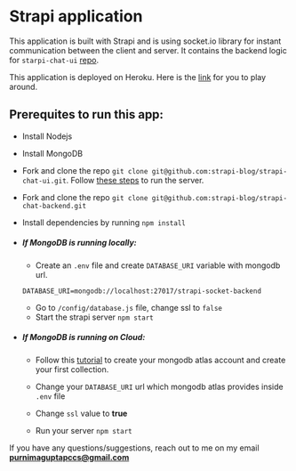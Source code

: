 # Strapi application

This application is built with Strapi and is using socket.io library for instant communication between the client and server. It contains the backend logic for `starpi-chat-ui` [repo](https://github.com/strapi-blog/strapi-chat-ui).

This application is deployed on Heroku. Here is the [link](https://strapi-chat.purnimagupta.com) for you to play around.

## Prerequites to run this app:

- Install Nodejs
- Install MongoDB
- Fork and clone the repo `git clone git@github.com:strapi-blog/strapi-chat-ui.git`. Follow  [these steps](https://github.com/strapi-blog/strapi-chat-ui/) to run the server.
- Fork and clone the repo `git clone git@github.com:strapi-blog/strapi-chat-backend.git`
- Install dependencies by running `npm install`
- ##### If MongoDB is running locally:

    - Create an `.env` file and create `DATABASE_URI` variable with mongodb url. 
    
    ```DATABASE_URI=mongodb://localhost:27017/strapi-socket-backend```

    - Go to `/config/database.js` file, change ssl to `false`
    - Start the strapi server `npm start`

- ##### If MongoDB is running on Cloud:

    - Follow this [tutorial](https://strapi.io/documentation/developer-docs/latest/guides/databases.html#mongodb-installation) to create your mongodb atlas account and create your first collection.

    - Change your `DATABASE_URI` url which mongodb atlas provides inside `.env` file
    - Change `ssl` value to **true**
    - Run your server `npm start`

If you have any questions/suggestions, reach out to me on my email **purnimaguptapccs@gmail.com**



